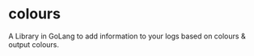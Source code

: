 # colours
A Library in GoLang to add information to your logs based on colours &amp; output colours.
